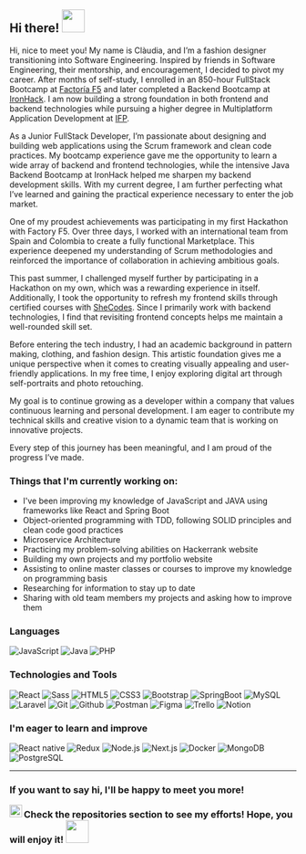 ## Hi there! <img src="https://c.tenor.com/p2Fs2DoSLWYAAAAC/hello-cute.gif" width="40">

Hi, nice to meet you! My name is Clàudia, and I’m a fashion designer transitioning into Software Engineering. Inspired by friends in Software Engineering, their mentorship, and encouragement, I decided to pivot my career. After months of self-study, I enrolled in an 850-hour FullStack Bootcamp at [Factoría F5](https://factoriaf5.org/) and later completed a Backend Bootcamp at [IronHack](https://ironhack.com/). I am now building a strong foundation in both frontend and backend technologies while pursuing a higher degree in Multiplatform Application Development at  [IFP](https://www.ifp.es/).
<br>

As a Junior FullStack Developer, I’m passionate about designing and building web applications using the Scrum framework and clean code practices. My bootcamp experience gave me the opportunity to learn a wide array of backend and frontend technologies, while the intensive Java Backend Bootcamp at IronHack helped me sharpen my backend development skills. With my current degree, I am further perfecting what I’ve learned and gaining the practical experience necessary to enter the job market.

One of my proudest achievements was participating in my first Hackathon with Factory F5. Over three days, I worked with an international team from Spain and Colombia to create a fully functional Marketplace. This experience deepened my understanding of Scrum methodologies and reinforced the importance of collaboration in achieving ambitious goals.

This past summer, I challenged myself further by participating in a Hackathon on my own, which was a rewarding experience in itself. Additionally, I took the opportunity to refresh my frontend skills through certified courses with [SheCodes](https://www.shecodes.io/). Since I primarily work with backend technologies, I find that revisiting frontend concepts helps me maintain a well-rounded skill set.

Before entering the tech industry, I had an academic background in pattern making, clothing, and fashion design. This artistic foundation gives me a unique perspective when it comes to creating visually appealing and user-friendly applications. In my free time, I enjoy exploring digital art through self-portraits and photo retouching.

My goal is to continue growing as a developer within a company that values continuous learning and personal development. I am eager to contribute my technical skills and creative vision to a dynamic team that is working on innovative projects.

Every step of this journey has been meaningful, and I am proud of the progress I’ve made.

### Things that I'm currently working on:


- I've been improving my knowledge of JavaScript and JAVA using frameworks like React and Spring Boot
- Object-oriented programming with TDD, following SOLID principles and clean code good practices
- Microservice Architecture
- Practicing my problem-solving abilities on Hackerrank website 
- Building my own projects and my portfolio website
- Assisting to online master classes or courses to improve my knowledge on programming basis 
- Researching for information to stay up to date
- Sharing with old team members my projects and asking how to improve them



### Languages

![JavaScript](https://img.shields.io/badge/-JavaScript-000000?style=flat&logo=javascript) ![Java](https://img.shields.io/badge/-Java-000000?style=flat&logo=java) ![PHP](https://img.shields.io/badge/-PHP-000000?style=flat&logo=php)

### Technologies and Tools

![React](https://img.shields.io/badge/-React-000000?style=flat&logo=react) ![Sass](https://img.shields.io/badge/-Sass-000000?style=flat&logo=sass) ![HTML5](https://img.shields.io/badge/-HTML5-000000?style=flat&logo=html5) ![CSS3](https://img.shields.io/badge/-CSS-000000?style=flat&logo=css3) ![Bootstrap](https://img.shields.io/badge/-Bootstrap-000000?style=flat&logo=bootstrap) ![SpringBoot](https://img.shields.io/badge/-SpringBoot-000000?style=flat&logo=springboot) ![MySQL](https://img.shields.io/badge/-MySQL-000000?style=flat&logo=mysql) ![Laravel](https://img.shields.io/badge/-Laravel-000000?style=flat&logo=laravel) ![Git](https://img.shields.io/badge/-Git-000000?style=flat&logo=git) ![Github](https://img.shields.io/badge/-Github-000000?style=flat&logo=github) ![Postman](https://img.shields.io/badge/-Postman-000000?style=flat&logo=postman) ![Figma](https://img.shields.io/badge/-Figma-000000?style=flat&logo=figma) ![Trello](https://img.shields.io/badge/-Trello-000000?style=flat&logo=trello) ![Notion](https://img.shields.io/badge/-Notion-000000?style=flat&logo=notion)


### I'm eager to learn and improve

![React native](https://img.shields.io/badge/-ReactNative-000000?style=flat&logo=react) ![Redux](https://img.shields.io/badge/-Redux-000000?style=flat&logo=redux) ![Node.js](https://img.shields.io/badge/-Node.js-000000?style=flat&logo=node.js) ![Next.js](https://img.shields.io/badge/-Next.js-000000?style=flat&logo=next.js) ![Docker](https://img.shields.io/badge/-Docker-000000?style=flat&logo=docker) ![MongoDB](https://img.shields.io/badge/-MongoDB-000000?style=flat&logo=mongodb) ![PostgreSQL](https://img.shields.io/badge/-PostgreSQL-000000?style=flat&logo=postgresql)

---

### If you want to say hi, I'll be happy to meet you more!

<a href="www.linkedin.com/in/claudia-calero">
  <img align="left" alt="Claudia's Linkdein" width="22px" src="http://pngimg.com/uploads/linkedIn/linkedIn_PNG16.png" />
</a>


### Check the repositories section to see my efforts! Hope, you will enjoy it! <img src="http://37.media.tumblr.com/44d4fb34d7d9a0407c8fd5520e2c3123/tumblr_nago0vkGOD1tbhv9ro1_500.gif" width="40">

